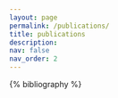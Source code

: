 ```yaml
---
layout: page
permalink: /publications/
title: publications
description:
nav: false
nav_order: 2
---
```


<!-- _pages/publications.md -->

<!-- Bibsearch Feature -->

<div class="publications">

{% bibliography %}

</div>
